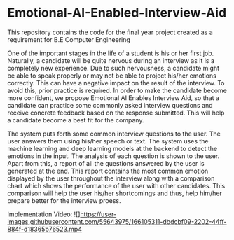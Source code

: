 # Emotional-AI-Enabled-Interview-Aid
This repository contains the code for the final year project created as a requirement for B.E Computer Engineering

One of the important stages in the life of a student is his or her first job. Naturally, a candidate will
be quite nervous during an interview as it is a completely new experience. Due to such nervousness,
a candidate might be able to speak properly or may not be able to project his/her emotions correctly.
This can have a negative impact on the result of the interview. To avoid this, prior practice is
required. In order to make the candidate become more confident, we propose Emotional AI Enables
Interview Aid, so that a candidate can practice some commonly asked interview questions and
receive concrete feedback based on the response submitted. This will help a candidate become a best
fit for the company.


The system puts forth some common interview questions to the user. The user answers them using his/her speech or text. The system uses the machine learning and deep learning models at the backend to detect the emotions in the input. The analysis of each question is shown to the user. Apart from this, a report of all the questions answered by the user is generated at the end. This report contains the most common emotion displayed by the user throughout the interview along with a comparison chart which shows the performance of the user with other candidates. This comparison will help the user his/her shortcomings and thus, help him/her prepare better for the interview proess.

Implementation Video:
![]https://user-images.githubusercontent.com/55643975/166105311-dbdcbf09-2202-44ff-884f-d18365b76523.mp4

